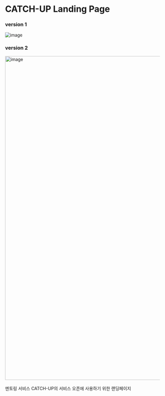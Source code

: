 # CATCH-UP Landing Page
### version 1
![image](https://github.com/00blowup/catch-up/assets/87855493/8d78eac5-d267-4ac6-8f0e-ef2e9a8da968)
### version 2
<img width="1052" alt="image" src="https://github.com/00blowup/catch-up/assets/87855493/33b8cb8e-e962-4044-be57-e4256caa7467">
<br/><br/>멘토링 서비스 CATCH-UP의 서비스 오픈에 사용하기 위한 랜딩페이지
